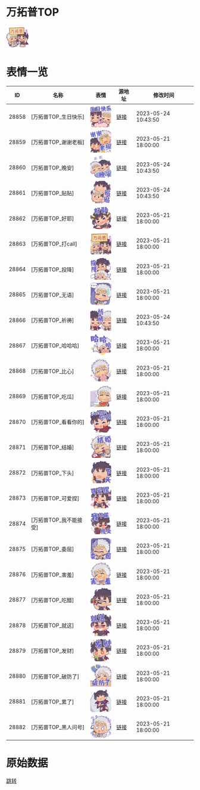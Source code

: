 # 万拓普TOP

<img src="./cover.png" height="60" alt="cover" />

# 表情一览

|ID|名称|表情|源地址|修改时间|
|----|----|----|----|----|
|28858|[万拓普TOP_生日快乐]|<img src="./pic/028858_%5B万拓普TOP_生日快乐%5D.png" height="60" alt="生日快乐"/>|[链接](https://i0.hdslb.com/bfs/garb/a24142c0e0949a838ffd7c95a3b5b1ead7be668a.png)|2023-05-24 10:43:50|
|28859|[万拓普TOP_谢谢老板]|<img src="./pic/028859_%5B万拓普TOP_谢谢老板%5D.png" height="60" alt="谢谢老板"/>|[链接](https://i0.hdslb.com/bfs/garb/e5cc3888efe899b0dbea0924301bfaeb0756c844.png)|2023-05-21 18:00:00|
|28860|[万拓普TOP_晚安]|<img src="./pic/028860_%5B万拓普TOP_晚安%5D.png" height="60" alt="晚安"/>|[链接](https://i0.hdslb.com/bfs/garb/73f1d28d50a53ee9f38e4aad99c44376e661bfbf.png)|2023-05-24 10:43:50|
|28861|[万拓普TOP_贴贴]|<img src="./pic/028861_%5B万拓普TOP_贴贴%5D.png" height="60" alt="贴贴"/>|[链接](https://i0.hdslb.com/bfs/garb/5bd190dd1d89e806ffefe2688b1796d806c35634.png)|2023-05-24 10:43:50|
|28862|[万拓普TOP_好耶]|<img src="./pic/028862_%5B万拓普TOP_好耶%5D.png" height="60" alt="好耶"/>|[链接](https://i0.hdslb.com/bfs/garb/570f97a1dc11f89ba67c4900389a8da843373227.png)|2023-05-21 18:00:00|
|28863|[万拓普TOP_打call]|<img src="./pic/028863_%5B万拓普TOP_打call%5D.png" height="60" alt="打call"/>|[链接](https://i0.hdslb.com/bfs/garb/83a10508a73b05dcac6c030d73979d47eb6263a7.png)|2023-05-21 18:00:00|
|28864|[万拓普TOP_投降]|<img src="./pic/028864_%5B万拓普TOP_投降%5D.png" height="60" alt="投降"/>|[链接](https://i0.hdslb.com/bfs/garb/2aacd54264cbcd35f299a10d46af314201b6727d.png)|2023-05-21 18:00:00|
|28865|[万拓普TOP_无语]|<img src="./pic/028865_%5B万拓普TOP_无语%5D.png" height="60" alt="无语"/>|[链接](https://i0.hdslb.com/bfs/garb/d77645233d4aa97e497ff789ef7e9c7b6011d575.png)|2023-05-21 18:00:00|
|28866|[万拓普TOP_祈祷]|<img src="./pic/028866_%5B万拓普TOP_祈祷%5D.png" height="60" alt="祈祷"/>|[链接](https://i0.hdslb.com/bfs/garb/0cae41d3cc16c3252c3dc146fa84bfe14d3d0c8c.png)|2023-05-24 10:43:50|
|28867|[万拓普TOP_哈哈哈]|<img src="./pic/028867_%5B万拓普TOP_哈哈哈%5D.png" height="60" alt="哈哈哈"/>|[链接](https://i0.hdslb.com/bfs/garb/ad296d878b0901c2abc6a1122c9d8a306c2090da.png)|2023-05-21 18:00:00|
|28868|[万拓普TOP_比心]|<img src="./pic/028868_%5B万拓普TOP_比心%5D.png" height="60" alt="比心"/>|[链接](https://i0.hdslb.com/bfs/garb/99f5ca1cc7e9dd3027a150ce13738ac4c549e94e.png)|2023-05-21 18:00:00|
|28869|[万拓普TOP_吃瓜]|<img src="./pic/028869_%5B万拓普TOP_吃瓜%5D.png" height="60" alt="吃瓜"/>|[链接](https://i0.hdslb.com/bfs/garb/a7a5ab3f913115a9aefc9455b67b3ad5bd4c50b8.png)|2023-05-21 18:00:00|
|28870|[万拓普TOP_看看你的]|<img src="./pic/028870_%5B万拓普TOP_看看你的%5D.png" height="60" alt="看看你的"/>|[链接](https://i0.hdslb.com/bfs/garb/1996baef4c3ff20b73511d54875b7e3ce676a253.png)|2023-05-21 18:00:00|
|28871|[万拓普TOP_结婚]|<img src="./pic/028871_%5B万拓普TOP_结婚%5D.png" height="60" alt="结婚"/>|[链接](https://i0.hdslb.com/bfs/garb/fb9dc38e0f1d4cad2c4f2ff0062fe0180a210d59.png)|2023-05-21 18:00:00|
|28872|[万拓普TOP_下头]|<img src="./pic/028872_%5B万拓普TOP_下头%5D.png" height="60" alt="下头"/>|[链接](https://i0.hdslb.com/bfs/garb/c1c40279120539f411da8aa3e6cf29ad0948dc34.png)|2023-05-21 18:00:00|
|28873|[万拓普TOP_可爱捏]|<img src="./pic/028873_%5B万拓普TOP_可爱捏%5D.png" height="60" alt="可爱捏"/>|[链接](https://i0.hdslb.com/bfs/garb/e12954c29cffacb585bb1f50f91cc151373bce08.png)|2023-05-21 18:00:00|
|28874|[万拓普TOP_我不能接受]|<img src="./pic/028874_%5B万拓普TOP_我不能接受%5D.png" height="60" alt="我不能接受"/>|[链接](https://i0.hdslb.com/bfs/garb/f39133e94cc40fe9de6517b3cc1e38ccf8e1ce7f.png)|2023-05-21 18:00:00|
|28875|[万拓普TOP_委屈]|<img src="./pic/028875_%5B万拓普TOP_委屈%5D.png" height="60" alt="委屈"/>|[链接](https://i0.hdslb.com/bfs/garb/89231ad5c2b670df389e9bb537f0966a6469ee32.png)|2023-05-21 18:00:00|
|28876|[万拓普TOP_害羞]|<img src="./pic/028876_%5B万拓普TOP_害羞%5D.png" height="60" alt="害羞"/>|[链接](https://i0.hdslb.com/bfs/garb/038de949862847cfb3b821f4330f596638179c28.png)|2023-05-21 18:00:00|
|28877|[万拓普TOP_吃醋]|<img src="./pic/028877_%5B万拓普TOP_吃醋%5D.png" height="60" alt="吃醋"/>|[链接](https://i0.hdslb.com/bfs/garb/bc24cd80ecfe1592bfe0a4633f0cc675ffaeed10.png)|2023-05-21 18:00:00|
|28878|[万拓普TOP_就这]|<img src="./pic/028878_%5B万拓普TOP_就这%5D.png" height="60" alt="就这"/>|[链接](https://i0.hdslb.com/bfs/garb/834470c99e7bb883d9fd55000827f9300bda35fc.png)|2023-05-21 18:00:00|
|28879|[万拓普TOP_发财]|<img src="./pic/028879_%5B万拓普TOP_发财%5D.png" height="60" alt="发财"/>|[链接](https://i0.hdslb.com/bfs/garb/93d7347258ba8979f668e96bf3c4a82592c4568f.png)|2023-05-21 18:00:00|
|28880|[万拓普TOP_破防了]|<img src="./pic/028880_%5B万拓普TOP_破防了%5D.png" height="60" alt="破防了"/>|[链接](https://i0.hdslb.com/bfs/garb/df40994a23b1005dee78e1fd3739b82c9893e9e4.png)|2023-05-21 18:00:00|
|28881|[万拓普TOP_累了]|<img src="./pic/028881_%5B万拓普TOP_累了%5D.png" height="60" alt="累了"/>|[链接](https://i0.hdslb.com/bfs/garb/bacf5ed95e024ae206ce07b8035010290be74e7e.png)|2023-05-21 18:00:00|
|28882|[万拓普TOP_黑人问号]|<img src="./pic/028882_%5B万拓普TOP_黑人问号%5D.png" height="60" alt="黑人问号"/>|[链接](https://i0.hdslb.com/bfs/garb/bc92f72908ddde9a2059f30504521eec5431f1d4.png)|2023-05-21 18:00:00|

# 原始数据

[跳转](./raw.json)


